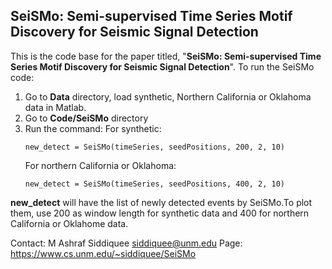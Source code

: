 ## SeiSMo: Semi-supervised Time Series Motif Discovery for Seismic Signal Detection

This is the code base for the paper titled, "**SeiSMo: Semi-supervised Time Series Motif Discovery for Seismic Signal Detection**". To run the SeiSMo code:

1. Go to **Data** directory, load synthetic, Northern California or Oklahoma data in Matlab.
2. Go to **Code/SeiSMo** directory
3. Run the command:
      For synthetic: 
      ```
      new_detect = SeiSMo(timeSeries, seedPositions, 200, 2, 10)
      ```
      For northern California or Oklahoma: 
      ```
      new_detect = SeiSMo(timeSeries, seedPositions, 400, 2, 10)
      ```
      
**new_detect** will have the list of newly detected events by SeiSMo.To plot them, use 200 as window length for synthetic data and 400 for northern California or Oklahome data.

Contact: M Ashraf Siddiquee <siddiquee@unm.edu>
Page: <https://www.cs.unm.edu/~siddiquee/SeiSMo>
